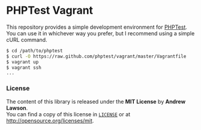 # PHPTest Vagrant

This repository provides a simple development environment for
[PHPTest][phptest]. You can use it in whichever way you prefer, but I recommend
using a simple cURL command.

```bash
$ cd /path/to/phptest
$ curl -O https://raw.github.com/phptest/vagrant/master/Vagrantfile
$ vagrant up
$ vagrant ssh
...
```

### License
The content of this library is released under the **MIT License** by
**Andrew Lawson**.<br/> You can find a copy of this license in
[`LICENSE`][license] or at http://opensource.org/licenses/mit.

[license]: /LICENSE
[phptest]: https://github.com/phptest/phptest
